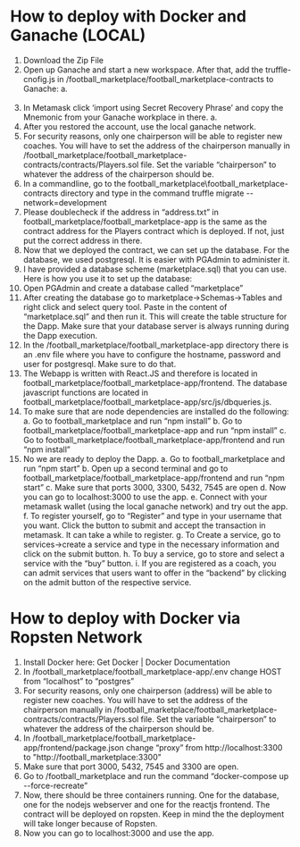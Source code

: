 # How to deploy with Docker and Ganache (LOCAL)


1.	Download the Zip File
2.	Open up Ganache and start a new workspace. After that, add the truffle-cnofig.js in /football_marketplace/football_marketplace-contracts to Ganache:
a.	 
 
3.	In Metamask click ‘import using Secret Recovery Phrase’ and copy the Mnemonic from your Ganache workplace in there.
a.	 
4.	After you restored the account, use the local ganache network.
5.	For security reasons, only one chairperson will be able to register new coaches. You will have to set the address of the chairperson manually in /football_marketplace/football_marketplace-contracts/contracts/Players.sol file. Set the variable “chairperson” to whatever the address of the chairperson should be. 
6.	In a commandline, go to the football_marketplace\football_marketplace-contracts directory and type in the command truffle migrate --network=development
7.	Please doublecheck if the address in “address.txt” in football_marketplace/football_marketplace-app is the same as the contract address for the Players contract which is deployed. If not, just put the correct address in there.
8.	Now that we deployed the contract, we can set up the database. For the database, we used postgresql. It is easier with PGAdmin to administer it. 
9.	I have provided a database scheme (marketplace.sql) that you can use. Here is how you use it to set up the database:
10.	Open PGAdmin and create a database called “marketplace”
11.	After creating the database go to marketplace->Schemas->Tables and right click and select query tool. Paste in the content of “marketplace.sql” and then run it. This will create the table structure for the Dapp. Make sure that your database server is always running during the Dapp execution.
12.	In the /football_marketplace/football_marketplace-app directory there is an .env file where you have to configure the hostname, password and user for postgresql. Make sure to do that.
13.	The Webapp is written with React.JS and therefore is located in football_marketplace/football_marketplace-app/frontend. The database javascript functions are located in football_marketplace/football_marketplace-app/src/js/dbqueries.js.
14.	To make sure that are node dependencies are installed do the following:
a.	Go to football_marketplace and run “npm install”
b.	Go to football_marketplace/football_marketplace-app and run “npm install”
c.	Go to football_marketplace/football_marketplace-app/frontend and run “npm install”
15.	No we are ready to deploy the Dapp.
a.	Go to football_marketplace and run “npm start”
b.	Open up a second terminal and go to football_marketplace/football_marketplace-app/frontend and run “npm start”
c.	Make sure that ports 3000, 3300, 5432, 7545 are open
d.	Now you can go to localhost:3000 to use the app.
e.	Connect with your metamask wallet (using the local ganache network) and try out the app.
f.	To register yourself, go to “Register” and type in your username that you want. Click the button to submit and accept the transaction in metamask. It can take a while to register.
g.	To Create a service, go to services->create a service and type in the necessary information and click on the submit button.
h.	To buy a service, go to store and select a service with the “buy” button.
i.	If you are registered as a coach, you can admit services that users want to offer in the “backend” by clicking on the admit button of the respective service.


# How to deploy with Docker via Ropsten Network
1.	Install Docker here: Get Docker | Docker Documentation
2.	In /football_marketplace/football_marketplace-app/.env change HOST from “localhost” to “postgres”
3.	For security reasons, only one chairperson (address) will be able to register new coaches. You will have to set the address of the chairperson manually in /football_marketplace/football_marketplace-contracts/contracts/Players.sol file. Set the variable “chairperson” to whatever the address of the chairperson should be. 
4.	In /football_marketplace/football_marketplace-app/frontend/package.json change “proxy” from http://localhost:3300 to "http://football_marketplace:3300"
5.	Make sure that port 3000, 5432, 7545 and 3300 are open.
6.	Go to /football_marketplace and run the command “docker-compose up --force-recreate”
7.	Now, there should be three containers running. One for the database, one for the nodejs webserver and one for the reactjs frontend. The contract will be deployed on ropsten. Keep in mind the the deployment will take longer because of Ropsten.
8.	Now you can go to localhost:3000 and use the app.
